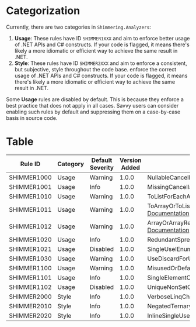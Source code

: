 # Categorization
Currently, there are two categories in `Shimmering.Analyzers`:
1. **Usage**: These rules have ID `SHIMMER1XXX` and aim to enforce better usage of .NET APIs and C# constructs. If your code is flagged, it means there's likely a more idiomatic or efficient way to achieve the same result in .NET.
2. **Style**: These rules have ID `SHIMMER2XXX` and aim to enforce a consistent, but subjective, style throughout the code base. enforce the correct usage of .NET APIs and C# constructs. If your code is flagged, it means there's likely a more idiomatic or efficient way to achieve the same result in .NET.

Some **Usage** rules are disabled by default. This is because they enforce a best practice that does not apply in all cases. Savvy users can consider enabling such rules by default and suppressing them on a case-by-case basis in source code.

# Table
  Rule ID   | Category |  Default Severity   | Version Added | Notes
------------|----------|---------------------|---------------|-------
SHIMMER1000 |  Usage   |       Warning       |     1.0.0     | NullableCancellationTokenAnalyzer, [Documentation](./UsageRules/SHIMMER1000.md)
SHIMMER1001 |  Usage   |        Info         |     1.0.0     | MissingCancellationTokenAnalyzer, [Documentation](./UsageRules/SHIMMER1001.md)
SHIMMER1010 |  Usage   |       Warning       |     1.0.0     | ToListForEachAnalyzer, [Documentation](./UsageRules/SHIMMER1010.md)
SHIMMER1011 |  Usage   |       Warning       |     1.0.0     | ToArrayOrToListFollowedByEnumerableExtensionMethodAEnalyzer, [Documentation](./UsageRules/SHIMMER1011.md)
SHIMMER1012 |  Usage   |       Warning       |     1.0.0     | ArrayOrArrayReturningMethodFollowedByToArrayAnalyzer, [Documentation](./UsageRules/SHIMMER1012.md)
SHIMMER1020 |  Usage   |        Info         |     1.0.0     | RedundantSpreadElementAnalyzer, [Documentation](./UsageRules/SHIMMER1020.md)
SHIMMER1021 |  Usage   |      Disabled       |     1.0.0     | SingleUseIEnumerableMaterializationAnalyzer, [Documentation](./UsageRules/SHIMMER1021.md)
SHIMMER1030 |  Usage   |      Warning        |     1.0.0     | UseDiscardForUnusedOutVariableAnalyzer, [Documentation](./UsageRules/SHIMMER1030.md)
SHIMMER1100 |  Usage   |       Warning       |     1.0.0     | MisusedOrDefaultAnalyzer, [Documentation](./UsageRules/SHIMMER1100.md)
SHIMMER1101 |  Usage   |        Info         |     1.0.0     | SingleElementConcatAnalyzer, [Documentation](./UsageRules/SHIMMER1101.md)
SHIMMER1102 |  Usage   |      Disabled       |     1.0.0     | UniqueNonSetCollectionAnalyzer, [Documentation](./UsageRules/SHIMMER1102.md)
SHIMMER2000 |  Style   |        Info         |     1.0.0     | VerboseLinqChainAnalyzer, [Documentation](./StyleRules/SHIMMER2000.md)
SHIMMER2010 |  Style   |        Info         |     1.0.0     | NegatedTernaryConditionAnalyzer, [Documentation](./StyleRules/SHIMMER2010.md)
SHIMMER2020 |  Style   |        Info         |     1.0.0     | InlineSingleUseOutVariableAnalyzer, [Documentation](./StyleRules/SHIMMER2020.md)